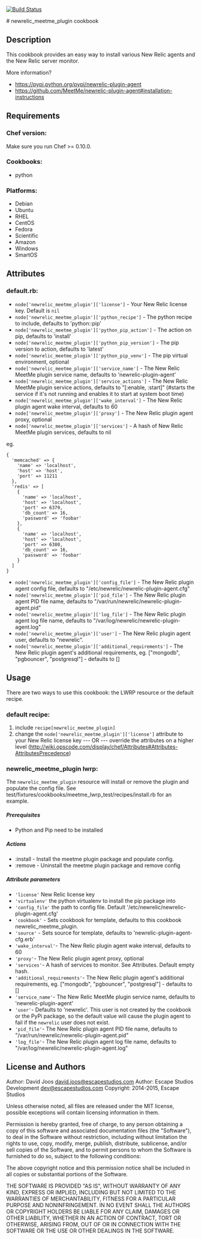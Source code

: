 [![Build Status](https://travis-ci.org/escapestudios-cookbooks/newrelic_meetme_plugin.png)](https://travis-ci.org/escapestudios-cookbooks/newrelic_meetme_plugin)

# newrelic_meetme_plugin cookbook

## Description

This cookbook provides an easy way to install various New Relic agents and the New Relic server monitor.

More information?

* https://pypi.python.org/pypi/newrelic-plugin-agent
* https://github.com/MeetMe/newrelic-plugin-agent#installation-instructions

## Requirements

### Chef version:

Make sure you run Chef >= 0.10.0.

### Cookbooks:

* python

### Platforms:

* Debian
* Ubuntu
* RHEL
* CentOS
* Fedora
* Scientific
* Amazon
* Windows
* SmartOS

## Attributes

### default.rb:

* `node['newrelic_meetme_plugin']['license']` - Your New Relic license key. Default is `nil`
* `node['newrelic_meetme_plugin']['python_recipe']` - The python recipe to include, defaults to 'python::pip'
* `node['newrelic_meetme_plugin']['python_pip_action']` - The action on pip, defaults to 'install'
* `node['newrelic_meetme_plugin']['python_pip_version']` - The pip version to action, defaults to 'latest'
* `node['newrelic_meetme_plugin']['python_pip_venv']` - The pip virtual environment, optional
* `node['newrelic_meetme_plugin']['service_name']` - The New Relic MeetMe plugin service name, defaults to 'newrelic-plugin-agent'
* `node['newrelic_meetme_plugin']['service_actions']` - The New Relic MeetMe plugin service actions, defaults to "[:enable, :start]" (#starts the service if it's not running and enables it to start at system boot time)
* `node['newrelic_meetme_plugin']['wake_interval']` - The New Relic plugin agent wake interval, defaults to 60
* `node['newrelic_meetme_plugin']['proxy']` - The New Relic plugin agent proxy, optional
* `node['newrelic_meetme_plugin']['services']` - A hash of New Relic MeetMe plugin services, defaults to nil

eg.
```
{
  'memcached' => {
    'name' => 'localhost',
    'host' => 'host',
    'port' => 11211
  },
  'redis' => [
    {
      'name' => 'localhost',
      'host' => 'localhost',
      'port' => 6379,
      'db_count' => 16,
      'password' => 'foobar'
    },
    {
      'name' => 'localhost',
      'host' => 'localhost',
      'port' => 6380,
      'db_count' => 16,
      'password' => 'foobar'
    }
  ]
}
```
* `node['newrelic_meetme_plugin']['config_file']` - The New Relic plugin agent config file, defaults to "/etc/newrelic/newrelic-plugin-agent.cfg"
* `node['newrelic_meetme_plugin']['pid_file']` - The New Relic plugin agent PID file name, defaults to "/var/run/newrelic/newrelic-plugin-agent.pid"
* `node['newrelic_meetme_plugin']['log_file']` - The New Relic plugin agent log file name, defaults to "/var/log/newrelic/newrelic-plugin-agent.log"
* `node['newrelic_meetme_plugin']['user']` - The New Relic plugin agent user, defaults to "newrelic".
* `node['newrelic_meetme_plugin']['additional_requirements']` - The New Relic plugin agent's additional requirements, eg. ["mongodb", "pgbouncer", "postgresql"] - defaults to []

## Usage

There are two ways to use this cookbook: the LWRP resource or the default recipe.

### default recipe:

1. include `recipe[newrelic_meetme_plugin]`
2. change the `node['newrelic_meetme_plugin']['license']` attribute to your New Relic license key
--- OR ---
override the attributes on a higher level (http://wiki.opscode.com/display/chef/Attributes#Attributes-AttributesPrecedence)

### newrelic_meetme_plugin lwrp:

The `newrelic_meetme_plugin` resource will install or remove the plugin and populate the config file.  See test/fixtures/cookbooks/meetme_lwrp_test/recipes/install.rb for an example.

##### Prerequisites
* Python and Pip need to be installed

##### Actions

- :install - Install the meetme plugin package and populate config.  
- :remove  -  Uninstall the meetme plugin package and remove config

##### Attribute parameters

* `'license'` New Relic license key
* `'virtualenv'` the python virtualenv to install the pip package into
* `'config_file'` the path to config file. Default '/etc/newrelic/newrelic-plugin-agent.cfg'
* `'cookbook'` - Sets cookbook for template, defaults to this cookbook newrelic_meetme_plugin.
* `'source'` - Sets source for template, defaults to 'newrelic-plugin-agent-cfg.erb'
* `'wake_interval'`- The New Relic plugin agent wake interval, defaults to 60
* `'proxy'`- The New Relic plugin agent proxy, optional
* `'services'`- A hash of services to monitor. See Attributes. Default empty hash.
* `'additional_requirements'`- The New Relic plugin agent's additional requirements, eg. ["mongodb", "pgbouncer", "postgresql"] - defaults to []
* `'service_name'`- The New Relic MeetMe plugin service name, defaults to 'newrelic-plugin-agent'
* `'user'`- Defaults to 'newrelic'.  This user is not created by the cookbook or the PyPi package, so the default value will cause the plugin agent to fail if the `newrelic` user does not exist.
* `'pid_file'`- The New Relic plugin agent PID file name, defaults to "/var/run/newrelic/newrelic-plugin-agent.pid"
* `'log_file'`- The New Relic plugin agent log file name, defaults to "/var/log/newrelic/newrelic-plugin-agent.log"

## License and Authors

Author: David Joos <david.joos@escapestudios.com>
Author: Escape Studios Development <dev@escapestudios.com>
Copyright: 2014-2015, Escape Studios

Unless otherwise noted, all files are released under the MIT license,
possible exceptions will contain licensing information in them.

Permission is hereby granted, free of charge, to any person obtaining a copy
of this software and associated documentation files (the "Software"), to deal
in the Software without restriction, including without limitation the rights
to use, copy, modify, merge, publish, distribute, sublicense, and/or sell
copies of the Software, and to permit persons to whom the Software is
furnished to do so, subject to the following conditions:

The above copyright notice and this permission notice shall be included in
all copies or substantial portions of the Software.

THE SOFTWARE IS PROVIDED "AS IS", WITHOUT WARRANTY OF ANY KIND, EXPRESS OR
IMPLIED, INCLUDING BUT NOT LIMITED TO THE WARRANTIES OF MERCHANTABILITY,
FITNESS FOR A PARTICULAR PURPOSE AND NONINFRINGEMENT. IN NO EVENT SHALL THE
AUTHORS OR COPYRIGHT HOLDERS BE LIABLE FOR ANY CLAIM, DAMAGES OR OTHER
LIABILITY, WHETHER IN AN ACTION OF CONTRACT, TORT OR OTHERWISE, ARISING FROM,
OUT OF OR IN CONNECTION WITH THE SOFTWARE OR THE USE OR OTHER DEALINGS IN
THE SOFTWARE.
